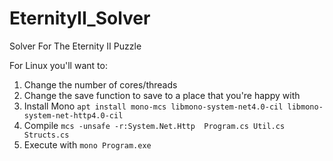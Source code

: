 # EternityII_Solver
Solver For The Eternity II Puzzle

For Linux you'll want to:
1. Change the number of cores/threads
2. Change the save function to save to a place that you're happy with
3. Install Mono
   ```apt install mono-mcs libmono-system-net4.0-cil libmono-system-net-http4.0-cil```
4. Compile
   ```mcs -unsafe -r:System.Net.Http  Program.cs Util.cs Structs.cs```
5. Execute with
   ```mono Program.exe```
